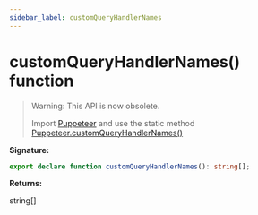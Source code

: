 ```yaml
---
sidebar_label: customQueryHandlerNames
---
```


# customQueryHandlerNames() function

> Warning: This API is now obsolete.
>
> Import [Puppeteer](./puppeteer.puppeteer.md) and use the static method [Puppeteer.customQueryHandlerNames()](./puppeteer.puppeteer.customqueryhandlernames.md)

**Signature:**

```typescript
export declare function customQueryHandlerNames(): string[];
```

**Returns:**

string\[\]

